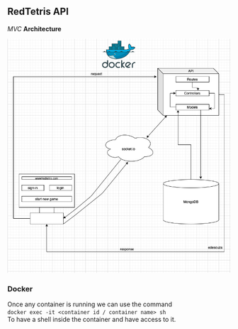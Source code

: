 ## RedTetris API
_MVC_ **Architecture**


![](https://github.com/ejsouza/Red-Tetris/blob/main/client/public/images/rtmvcdiagram.png)


### Docker
Once any container is running we can use the command<br>
`docker exec -it <container id / container name> sh`<br>
To have a shell inside the container and have access to it.
